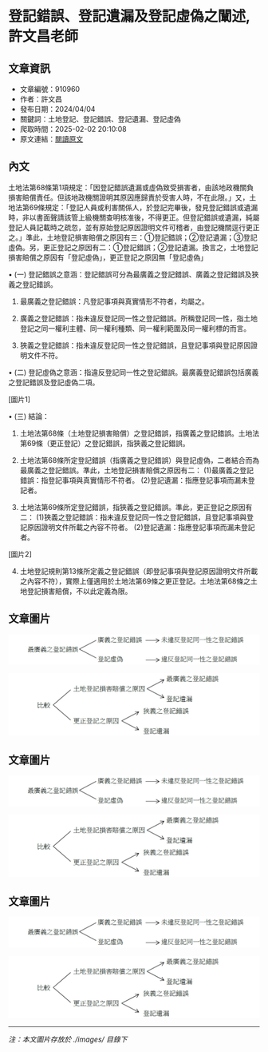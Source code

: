 # 登記錯誤、登記遺漏及登記虛偽之闡述,許文昌老師

## 文章資訊
- 文章編號：910960
- 作者：許文昌
- 發布日期：2024/04/04
- 關鍵詞：土地登記、登記錯誤、登記遺漏、登記虛偽
- 爬取時間：2025-02-02 20:10:08
- 原文連結：[閱讀原文](https://real-estate.get.com.tw/Columns/detail.aspx?no=910960)

## 內文
土地法第68條第1項規定：「因登記錯誤遺漏或虛偽致受損害者，由該地政機關負損害賠償責任。但該地政機關證明其原因應歸責於受害人時，不在此限。」又，土地法第69條規定：「登記人員或利害關係人，於登記完畢後，發見登記錯誤或遺漏時，非以書面聲請該管上級機關查明核准後，不得更正。但登記錯誤或遺漏，純屬登記人員記載時之疏忽，並有原始登記原因證明文件可稽者，由登記機關逕行更正之。」準此，土地登記損害賠償之原因有三：①登記錯誤；②登記遺漏；③登記虛偽。另，更正登記之原因有二：①登記錯誤；②登記遺漏。換言之，土地登記損害賠償之原因有「登記虛偽」，更正登記之原因無「登記虛偽」

• (一) 登記錯誤之意涵：登記錯誤可分為最廣義之登記錯誤、廣義之登記錯誤及狹義之登記錯誤。

1. 最廣義之登記錯誤：凡登記事項與真實情形不符者，均屬之。

2. 廣義之登記錯誤：指未違反登記同一性之登記錯誤。所稱登記同一性，指土地登記之同一權利主體、同一權利種類、同一權利範圍及同一權利標的而言。

3. 狹義之登記錯誤：指未違反登記同一性之登記錯誤，且登記事項與登記原因證明文件不符。

• (二) 登記虛偽之意涵：指違反登記同一性之登記錯誤。最廣義登記錯誤包括廣義之登記錯誤及登記虛偽二項。

[圖片1]

• (三) 結論：

1. 土地法第68條（土地登記損害賠償）之登記錯誤，指廣義之登記錯誤。土地法第69條（更正登記）之登記錯誤，指狹義之登記錯誤。

2. 土地法第68條所定登記錯誤（指廣義之登記錯誤）與登記虛偽，二者結合而為最廣義之登記錯誤。準此，土地登記損害賠償之原因有二： (1)最廣義之登記錯誤：指登記事項與真實情形不符者。 (2)登記遺漏：指應登記事項而漏未登記者。

3. 土地法第69條所定登記錯誤，指狹義之登記錯誤。準此，更正登記之原因有二： (1)狹義之登記錯誤：指未違反登記同一性之登記錯誤，且登記事項與登記原因證明文件所載之內容不符者。 (2)登記遺漏：指應登記事項而漏未登記者。

[圖片2]

4. 土地登記規則第13條所定義之登記錯誤（即登記事項與登記原因證明文件所載之內容不符），實際上僅適用於土地法第69條之更正登記。土地法第68條之土地登記損害賠償，不以此定義為限。

## 文章圖片

![圖片1](./images/910960_d6f050a3.png)

![圖片2](./images/910960_880f0399.png)

## 文章圖片

![圖片1](./images/910960_d6f050a3.png)

![圖片2](./images/910960_880f0399.png)

## 文章圖片

![圖片1](./images/910960_d6f050a3.png)

![圖片2](./images/910960_880f0399.png)


---
*注：本文圖片存放於 ./images/ 目錄下*
